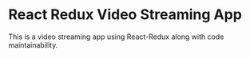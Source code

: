 # React Redux Video Streaming App

This is a video streaming app using React-Redux along with code maintainability.
